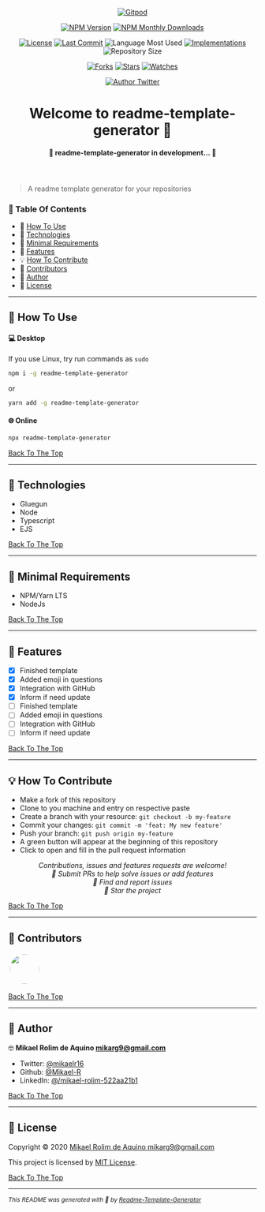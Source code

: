 <header align="center">

[![Gitpod](https://gitpod.io/button/open-in-gitpod.svg)](https://gitpod.io/#https://github.com/Mikael-R/readme-template-generator)

[![NPM Version](https://img.shields.io/npm/v/readme-template-generator.svg?style=flat-square)](https://www.npmjs.com/package/readme-template-generator) [![NPM Monthly Downloads](https://img.shields.io/npm/dm/readme-template-generator.svg?style=flat-square)](https://npmjs.org/package/readme-template-generator)

[![License](https://img.shields.io/github/license/Mikael-R/readme-template-generator?style=flat-square)](LICENSE.md) [![Last Commit](https://img.shields.io/github/last-commit/Mikael-R/readme-template-generator?style=flat-square)](https://github.com/Mikael-R/readme-template-generator/commits/) ![Language Most Used](https://img.shields.io/github/languages/top/Mikael-R/readme-template-generator?style=flat-square) [![Implementations](https://img.shields.io/badge/%F0%9F%92%A1-implementations-8C8E93.svg?style=flat-square)](https://github.com/Mikael-R/readme-template-generator/issues) ![Repository Size](https://img.shields.io/github/repo-size/Mikael-R/readme-template-generator?style=flat-square)

[![Forks](https://img.shields.io/github/forks/Mikael-R/readme-template-generator?style=social)](https://github.com/Mikael-R/readme-template-generator/network/members) [![Stars](https://img.shields.io/github/stars/Mikael-R/readme-template-generator?style=social)](https://github.com/Mikael-R/readme-template-generator/stargazers) [![Watches](https://img.shields.io/github/watchers/Mikael-R/readme-template-generator?style=social)](https://github.com/Mikael-R/readme-template-generator/watchers)

[![Author Twitter](https://img.shields.io/twitter/follow/mikaelr16.svg?style=social)](https://twitter.com/mikaelr16)

<h1 id="title">Welcome to readme-template-generator 👋</h1>

#### 🚧 readme-template-generator in development... 🚧

</header>

> A readme template generator for your repositories

### 🔖 Table Of Contents

- 🤔 [How To Use](#how-to-use)
- 🚀 [Technologies](#technologies)
- 🌱 [Minimal Requirements](#minimal-requirements)
- 🎇 [Features](#features)
- 💡 [How To Contribute](#how-to-contribute)
- 🤗 [Contributors](#contributors)
- 👤 [Author](#author)
- 🔏 [License](#license)

---

<h2 id="how-to-use">🤔 How To Use</h2>

#### 💻 Desktop

If you use Linux, try run commands as ``sudo``

```sh
npm i -g readme-template-generator
```
or
```sh
yarn add -g readme-template-generator
```

#### 🌐 Online

```sh
npx readme-template-generator
```

[Back To The Top](#title)

---

<h2 id="technologies">🚀 Technologies</h2>

- Gluegun
- Node
- Typescript
- EJS

[Back To The Top](#title)

---

<h2 id="minimal-requirements">🌱 Minimal Requirements</h2>

- NPM/Yarn LTS
- NodeJs

[Back To The Top](#title)

---

<h2 id="features">🎇 Features</h2>

- [x] Finished template
- [x] Added emoji in questions
- [x] Integration with GitHub
- [x] Inform if need update
- [ ] Finished template
- [ ] Added emoji in questions
- [ ] Integration with GitHub
- [ ] Inform if need update

[Back To The Top](#title)

---

<h2 id="how-to-contribute">💡 How To Contribute</h2>

- Make a fork of this repository
- Clone to you machine and entry on respective paste
- Create a branch with your resource: `git checkout -b my-feature`
- Commit your changes: `git commit -m 'feat: My new feature'`
- Push your branch: `git push origin my-feature`
- A green button will appear at the beginning of this repository
- Click to open and fill in the pull request information

<p align="center" style="font-style: italic;">
Contributions, issues and features requests are welcome!<br />
📮 Submit PRs to help solve issues or add features<br />
🐛 Find and report issues<br />
🌟 Star the project<br />
</p>

[Back To The Top](#title)

---

<h2 id="contributors">🤗 Contributors</h2>

<div style="display: flex">
<img
style="width: 60px; border-radius: 33px; padding: 3px 3px 3px 3px"
href="https://github.com/Mikael-R"
src="https://avatars1.githubusercontent.com/u/60241602?v=4"
/>
</div>

[Back To The Top](#title)

---

<h2 id="author">👤 Author</h2>

🤓 **Mikael Rolim de Aquino <mikarg9@gmail.com>**

- Twitter: [@mikaelr16](https://twitter.com/mikaelr16)
- Github: [@Mikael-R](https://github.com/Mikael-R)
- LinkedIn: [@/mikael-rolim-522aa21b1](https://linkedin.com/in/mikael-rolim-522aa21b1)

[Back To The Top](#title)

---

<h2 id="license">🔏 License</h2>

Copyright © 2020 [Mikael Rolim de Aquino <mikarg9@gmail.com>](https://github.com/Mikael-R)

This project is licensed by [MIT License](https://api.github.com/licenses/mit).

[Back To The Top](#title)

---

<span style="font-style: italic;font-size: 12px;">
This README was generated with 💟 by <a href="https://github.com/Mikael-R/Readme-Template-Generator">Readme-Template-Generator</a>
</span>
